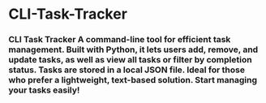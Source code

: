 # CLI-Task-Tracker
### CLI Task Tracker  A command-line tool for efficient task management. Built with Python, it lets users add, remove, and update tasks, as well as view all tasks or filter by completion status. Tasks are stored in a local JSON file. Ideal for those who prefer a lightweight, text-based solution. Start managing your tasks easily!
